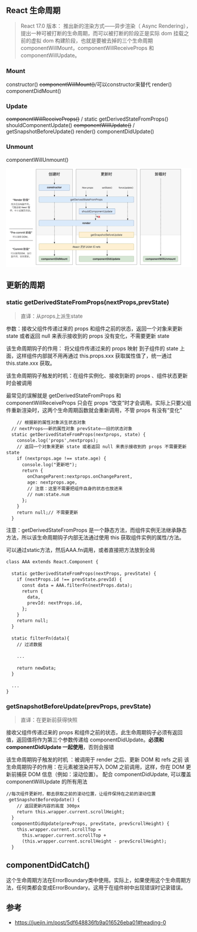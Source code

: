 ## React 生命周期
>React 17.0 版本： 推出新的渲染方式——异步渲染（ Async Rendering），提出一种可被打断的生命周期，而可以被打断的阶段正是实际 dom 挂载之前的虚拟 dom 构建阶段，也就是要被去掉的三个生命周期 componentWillMount，componentWillReceiveProps 和 componentWillUpdate。
### Mount

constructor()
<s>componentWillMount()</s>/可以constructor来替代
render()
componentDidMount()

### Update

<s>componentWillReceiveProps()</s> / static getDerivedStateFromProps()
shouldComponentUpdate()
<s>componentWillUpdate()</s> / getSnapshotBeforeUpdate()
render()
componentDidUpdate()

### Unmount

componentWillUnmount()


![图片无法加载](./img/React新生命周期.png)

## 更新的周期

### static getDerivedStateFromProps(nextProps,prevState)
>直译：从props上派生state

参数：接收父组件传递过来的 props 和组件之前的状态，返回一个对象来更新 state 或者返回 null 来表示接收到的 props 没有变化，不需要更新 state

该生命周期钩子的作用： 将父组件传递过来的 props 映射 到子组件的 state 上面，这样组件内部就不用再通过 this.props.xxx 获取属性值了，统一通过 this.state.xxx 获取。

该生命周期钩子触发的时机：在组件实例化、接收到新的 props 、组件状态更新时会被调用

最常见的误解就是 getDerivedStateFromProps 和 componentWillReceiveProps 只会在 props “改变”时才会调用。实际上只要父组件重新渲染时，这两个生命周期函数就会重新调用，不管 props 有没有“变化”


```
 	// 根据新的属性对象派生状态对象    
  // nextProps——新的属性对象 prevState——旧的状态对象
  static getDerivedStateFromProps(nextprops, state) {
    console.log('props',nextprops);
    // 返回一个对象来更新 state 或者返回 null 来表示接收到的 props 不需要更新 state 
    if (nextprops.age !== state.age) {
      console.log("更新吧");
      return {
        onChangeParent:nextprops.onChangeParent,
        age: nextprops.age,
        // 注意：这里不需要把组件自身的状态也放进来
        // num:state.num
      };
    }
    return null;// 不需要更新
  }

```

注意：getDerivedStateFromProps 是一个静态方法，而组件实例无法继承静态方法，所以该生命周期钩子内部无法通过使用 this 获取组件实例的属性/方法。

可以通过static方法，然后AAA.fn调用，或者直接把方法放到全局
```
class AAA extends React.Component {

  static getDerivedStateFromProps(nextProps, prevState) {
    if (nextProps.id !== prevState.prevId) {
      const data = AAA.filterFn(nextProps.data);
      return {
        data,
        prevId: nextProps.id,
      };
    }
    return null;
  }
  
  static filterFn(data){
  	// 过滤数据
    
    ...
    
    return newData;
  }
  
  ...
}

```

### getSnapshotBeforeUpdate(prevProps, prevState)
>直译：在更新前获得快照

接收父组件传递过来的 props 和组件之前的状态，此生命周期钩子必须有返回值，返回值将作为第三个参数传递给 componentDidUpdate。**必须和 componentDidUpdate 一起使用**，否则会报错

该生命周期钩子触发的时机 ：被调用于 render 之后、更新 DOM 和 refs 之前
该生命周期钩子的作用：在元素被渲染并写入 DOM 之前调用，这样，你在 DOM 更新前捕获 DOM 信息（例如：滚动位置）。
配合 componentDidUpdate, 可以覆盖 componentWillUpdate 的所有用法

```
//每次组件更新时，都去获取之前的滚动位置，让组件保持在之前的滚动位置
 getSnapshotBeforeUpdate() {
    // 返回更新内容的高度 300px
    return this.wrapper.current.scrollHeight;
  }
  componentDidUpdate(prevProps, prevState, prevScrollHeight) {
    this.wrapper.current.scrollTop =
      this.wrapper.current.scrollTop +
      (this.wrapper.current.scrollHeight - prevScrollHeight);
  }

```

## componentDidCatch()

这个生命周期方法在ErrorBoundary类中使用。实际上，如果使用这个生命周期方法，任何类都会变成ErrorBoundary。这用于在组件树中出现错误时记录错误。

## 参考

- https://juejin.im/post/5df648836fb9a016526eba01#heading-0